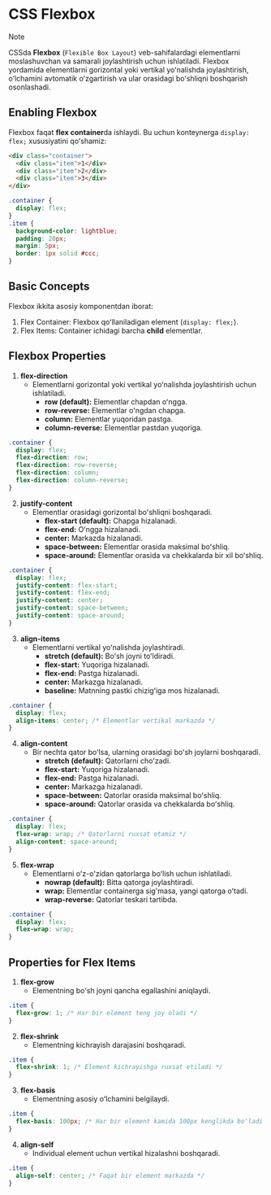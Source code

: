# CSS Flexbox

> [!NOTE]
> CSSda **Flexbox** (`Flexible Box Layout`) veb-sahifalardagi elementlarni moslashuvchan va samarali joylashtirish uchun ishlatiladi. Flexbox yordamida elementlarni gorizontal yoki vertikal yoʻnalishda joylashtirish, oʻlchamini avtomatik oʻzgartirish va ular orasidagi boʻshliqni boshqarish osonlashadi.

## Enabling Flexbox

Flexbox faqat **flex container**da ishlaydi. Bu uchun konteynerga `display: flex;` xususiyatini qoʻshamiz:

```html
<div class="container">
  <div class="item">1</div>
  <div class="item">2</div>
  <div class="item">3</div>
</div>
```

```css
.container {
  display: flex;
}
.item {
  background-color: lightblue;
  padding: 20px;
  margin: 5px;
  border: 1px solid #ccc;
}
```

## Basic Concepts

Flexbox ikkita asosiy komponentdan iborat:

1. Flex Container: Flexbox qoʻllaniladigan element (`display: flex;`).
2. Flex Items: Container ichidagi barcha **child** elementlar.

## Flexbox Properties

1. **flex-direction**
    - Elementlarni gorizontal yoki vertikal yoʻnalishda joylashtirish uchun ishlatiladi.
      - **row (default):** Elementlar chapdan oʻngga.
      - **row-reverse:** Elementlar oʻngdan chapga.
      - **column:** Elementlar yuqoridan pastga.
      - **column-reverse:** Elementlar pastdan yuqoriga.

```css
.container {
  display: flex;
  flex-direction: row;
  flex-direction: row-reverse;
  flex-direction: column;
  flex-direction: column-reverse;
}
```

2. **justify-content**
    - Elementlar orasidagi gorizontal boʻshliqni boshqaradi.
      - **flex-start (default):** Chapga hizalanadi.
      - **flex-end:** Oʻngga hizalanadi.
      - **center:** Markazda hizalanadi.
      - **space-between:** Elementlar orasida maksimal boʻshliq.
      - **space-around:** Elementlar orasida va chekkalarda bir xil boʻshliq.

```css
.container {
  display: flex;
  justify-content: flex-start;
  justify-content: flex-end;
  justify-content: center;
  justify-content: space-between;
  justify-content: space-around;
}
```

3. **align-items**
    - Elementlarni vertikal yoʻnalishda joylashtiradi.
      - **stretch (default):** Boʻsh joyni toʻldiradi.
      - **flex-start:** Yuqoriga hizalanadi.
      - **flex-end:** Pastga hizalanadi.
      - **center:** Markazga hizalanadi.
      - **baseline:** Matnning pastki chizigʻiga mos hizalanadi.

```css
.container {
  display: flex;
  align-items: center; /* Elementlar vertikal markazda */
}
```

4. **align-content**
    - Bir nechta qator boʻlsa, ularning orasidagi boʻsh joylarni boshqaradi.
      - **stretch (default):** Qatorlarni choʻzadi.
      - **flex-start:** Yuqoriga hizalanadi.
      - **flex-end:** Pastga hizalanadi.
      - **center:** Markazga hizalanadi.
      - **space-between:** Qatorlar orasida maksimal boʻshliq.
      - **space-around:** Qatorlar orasida va chekkalarda boʻshliq.

```css
.container {
  display: flex;
  flex-wrap: wrap; /* Qatorlarni ruxsat etamiz */
  align-content: space-around;
}
```

5. **flex-wrap**
    - Elementlarni oʻz-oʻzidan qatorlarga boʻlish uchun ishlatiladi.
      - **nowrap (default):** Bitta qatorga joylashtiradi.
      - **wrap:** Elementlar containerga sig'masa, yangi qatorga oʻtadi.
      - **wrap-reverse:** Qatorlar teskari tartibda.

```css
.container {
  display: flex;
  flex-wrap: wrap;
}
```

## Properties for Flex Items

1. **flex-grow**
   - Elementning boʻsh joyni qancha egallashini aniqlaydi.

```css
.item {
  flex-grow: 1; /* Har bir element teng joy oladi */
}
```

2. **flex-shrink**
   - Elementning kichrayish darajasini boshqaradi.

```css
.item {
  flex-shrink: 1; /* Element kichrayishga ruxsat etiladi */
}
```

3. **flex-basis**
   - Elementning asosiy oʻlchamini belgilaydi.

```css
.item {
  flex-basis: 100px; /* Har bir element kamida 100px kenglikda bo'ladi */
}
```

4. **align-self**
   - Individual element uchun vertikal hizalashni boshqaradi.

```css
.item {
  align-self: center; /* Faqat bir element markazda */
}
```